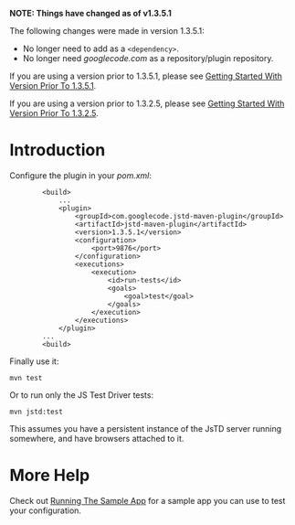 **NOTE: Things have changed as of v1.3.5.1**

The following changes were made in version 1.3.5.1:

  * No longer need to add as a `<dependency>`.
  * No longer need _googlecode.com_ as a repository/plugin repository.

If you are using a version prior to 1.3.5.1, please see [Getting Started With Version Prior To 1.3.5.1](http://code.google.com/p/jstd-maven-plugin/wiki/GettingStartedWithVersionPriorTo1_3_5_1).

If you are using a version prior to 1.3.2.5, please see [Getting Started With Version Prior To 1.3.2.5](http://code.google.com/p/jstd-maven-plugin/wiki/GettingStartedWithVersionPriorTo1_3_2_5).

# Introduction #

Configure the plugin in your _pom.xml_:
```
        <build>
            ...
            <plugin>
                <groupId>com.googlecode.jstd-maven-plugin</groupId>
                <artifactId>jstd-maven-plugin</artifactId>
                <version>1.3.5.1</version>
                <configuration>
                    <port>9876</port>
                </configuration>
                <executions>
                    <execution>
                        <id>run-tests</id>
                        <goals>
                            <goal>test</goal>
                        </goals>
                    </execution>
                </executions>
            </plugin>
        ...
        <build>
```

Finally use it:

```
mvn test
```

Or to run only the JS Test Driver tests:

```
mvn jstd:test
```

This assumes you have a persistent instance of the JsTD server running somewhere, and have browsers attached to it.

# More Help #
Check out [Running The Sample App](http://code.google.com/p/jstd-maven-plugin/wiki/RunningTheSampleApp) for a sample app you can use to test your configuration.